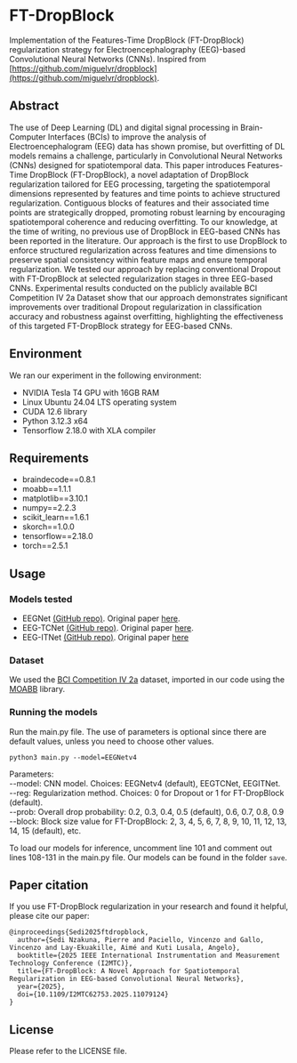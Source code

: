 # FT-DropBlock
Implementation of the Features-Time DropBlock (FT-DropBlock) regularization strategy for Electroencephalography (EEG)-based Convolutional Neural Networks (CNNs).
Inspired from [https://github.com/miguelvr/dropblock](https://github.com/miguelvr/dropblock).

## Abstract
The use of Deep Learning (DL) and digital signal processing in Brain-Computer Interfaces (BCIs) to improve the analysis of Electroencephalogram (EEG) data has shown promise, but overfitting of DL models remains a challenge, particularly in Convolutional Neural Networks (CNNs) designed for spatiotemporal data. This paper introduces Features-Time DropBlock (FT-DropBlock), a novel adaptation of DropBlock regularization tailored for EEG processing, targeting the spatiotemporal dimensions represented by features and time points to achieve structured regularization. Contiguous blocks of features and their associated time points are strategically dropped, promoting robust learning by encouraging spatiotemporal coherence and reducing overfitting. To our knowledge, at the time of writing, no previous use of DropBlock in EEG-based CNNs has been reported in the literature. Our approach is the first to use DropBlock to enforce structured regularization across features and time dimensions to preserve spatial consistency within feature maps and ensure temporal regularization. We tested our approach by replacing conventional Dropout with FT-DropBlock at selected regularization stages in three EEG-based CNNs. Experimental results conducted on the publicly available BCI Competition IV 2a Dataset show that our approach demonstrates significant improvements over traditional Dropout regularization in classification accuracy and robustness against overfitting, highlighting the effectiveness of this targeted FT-DropBlock strategy for EEG-based CNNs.

## Environment
We ran our experiment in the following environment:
* NVIDIA Tesla T4 GPU with 16GB RAM
* Linux Ubuntu 24.04 LTS operating system
* CUDA 12.6 library
* Python 3.12.3 x64
* Tensorflow 2.18.0 with XLA compiler

## Requirements
* braindecode==0.8.1
* moabb==1.1.1
* matplotlib==3.10.1
* numpy==2.2.3
* scikit_learn==1.6.1
* skorch==1.0.0
* tensorflow==2.18.0
* torch==2.5.1

## Usage
### Models tested
* EEGNet [(GitHub repo)](https://github.com/vlawhern/arl-eegmodels). Original paper [here](https://doi.org/10.1088/1741-2552/aace8c).
* EEG-TCNet [(GitHub repo)](https://github.com/iis-eth-zurich/eeg-tcnet). Original paper [here](https://doi.org/10.1109/SMC42975.2020.9283028).
* EEG-ITNet [(GitHub repo)](https://github.com/AbbasSalami/EEG-ITNet). Original paper [here](https://doi.org/10.1088/1741-2552/aace8c)

### Dataset
We used the [BCI Competition IV 2a](https://www.bbci.de/competition/iv) dataset, imported in our code using the [MOABB](https://doi.org/10.5281/zenodo.10034223) library.

### Running the models
Run the main.py file. The use of parameters is optional since there are default values, unless you need to choose other values.
```
python3 main.py --model=EEGNetv4
```
Parameters:\
--model: CNN model. Choices: EEGNetv4 (default), EEGTCNet, EEGITNet.\
--reg: Regularization method. Choices: 0 for Dropout or 1 for FT-DropBlock (default).\
--prob: Overall drop probability: 0.2, 0.3, 0.4, 0.5 (default), 0.6, 0.7, 0.8, 0.9\
--block: Block size value for FT-DropBlock: 2, 3, 4, 5, 6, 7, 8, 9, 10, 11, 12, 13, 14, 15 (default), etc.

To load our models for inference, uncomment line 101 and comment out lines 108-131 in the main.py file. Our models can be found in the folder ```save```.

## Paper citation
If you use FT-DropBlock regularization in your research and found it helpful, please cite our paper:
```
@inproceedings{Sedi2025ftdropblock,
  author={Sedi Nzakuna, Pierre and Paciello, Vincenzo and Gallo, Vincenzo and Lay-Ekuakille, Aimé and Kuti Lusala, Angelo},
  booktitle={2025 IEEE International Instrumentation and Measurement Technology Conference (I2MTC)}, 
  title={FT-DropBlock: A Novel Approach for Spatiotemporal Regularization in EEG-based Convolutional Neural Networks}, 
  year={2025},
  doi={10.1109/I2MTC62753.2025.11079124}
}
```
## License
Please refer to the LICENSE file.
